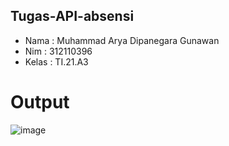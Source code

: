 ## Tugas-API-absensi

- Nama : Muhammad Arya Dipanegara Gunawan
- Nim : 312110396
- Kelas : TI.21.A3


# Output
![image](https://user-images.githubusercontent.com/113499162/230687296-ece71286-31fa-4d4b-8a5c-68646d941053.png)
